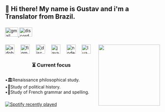 <h2 align="left">👋 Hi there! My name is Gustav and i'm a Translator from Brazil.</h2>

###

<div align="left">
  <a href="https://mail.proton.me/" target="_blank">
    <img src="https://raw.githubusercontent.com/maurodesouza/profile-readme-generator/master/src/assets/icons/social/gmail/default.svg" width="42" height="30" alt="gmail logo"  />
  </a>
  <a href="discordapp.com/users /761112838412304395" target="_blank">
    <img src="https://raw.githubusercontent.com/maurodesouza/profile-readme-generator/master/src/assets/icons/social/discord/default.svg" width="42" height="30" alt="discord logo"  />
  </a>
</div>

###

<img align="right" height="200" src="https://i.imgflip.com/65efzo.gif"  />

###

<div align="left">
  <img src="https://skillicons.dev/icons?i=ps" height="30" alt="adobephotoshop logo"  />
  <img width="12" />
  <img src="https://skillicons.dev/icons?i=figma" height="30" alt="figma logo"  />
  <img width="12" />
  <img src="https://cdn.jsdelivr.net/gh/devicons/devicon/icons/discordjs/discordjs-original.svg" height="30" alt="discordjs logo"  />
  <img width="12" />
  <img src="https://skillicons.dev/icons?i=js" height="30" alt="javascript logo"  />
  <img width="12" />
  <img src="https://skillicons.dev/icons?i=nodejs" height="30" alt="nodejs logo"  />
  <img width="12" />
  <img src="https://skillicons.dev/icons?i=lua" height="30" alt="lua logo"  />
</div>

###

<h3 align="center">⏳ Current focus</h3>

###

<p align="left">•🏛️Renaissance philosophical study.<br>•📜Study of political history.<br>•🗼Study of French grammar and spelling.</p>

###

<div align="left">
  <a href="https://open.spotify.com/user/zord;-;">
    <img src="https://spotify-recently-played-readme.vercel.app/api?user=zord;-;&count=2&unique=false" alt="Spotify recently played"  />
  </a>
</div>

###
